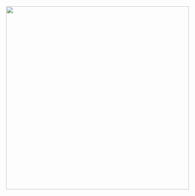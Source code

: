 <div id="header" align="center">
  <img src="https://giphy.com/embed/IWiAPmq1HS9QZRu8PT" width="480" height="480"/>
</div>

